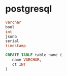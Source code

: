 # postgresql

```sql
varchar
bool
int
jsonb
serial
timestamp
```

```sql
CREATE TABLE table_name (
   name VARCHAR,
   ct INT
) 
```
